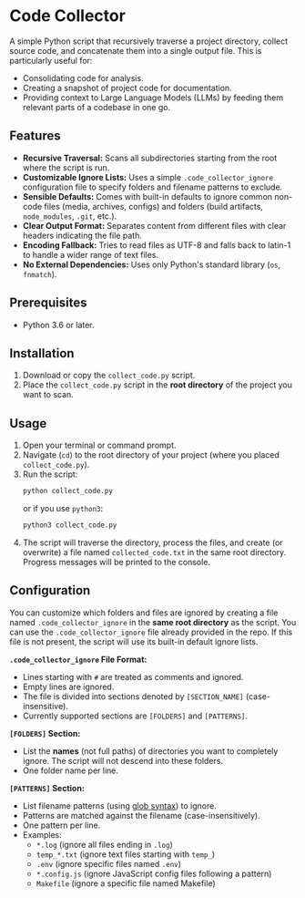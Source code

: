 # Code Collector

A simple Python script that recursively traverse a project directory, collect source code, and concatenate them into a single output file. This is particularly useful for:

*   Consolidating code for analysis.
*   Creating a snapshot of project code for documentation.
*   Providing context to Large Language Models (LLMs) by feeding them relevant parts of a codebase in one go.

## Features

*   **Recursive Traversal:** Scans all subdirectories starting from the root where the script is run.
*   **Customizable Ignore Lists:** Uses a simple `.code_collector_ignore` configuration file to specify folders and filename patterns to exclude.
*   **Sensible Defaults:** Comes with built-in defaults to ignore common non-code files (media, archives, configs) and folders (build artifacts, `node_modules`, `.git`, etc.).
*   **Clear Output Format:** Separates content from different files with clear headers indicating the file path.
*   **Encoding Fallback:** Tries to read files as UTF-8 and falls back to latin-1 to handle a wider range of text files.
*   **No External Dependencies:** Uses only Python's standard library (`os`, `fnmatch`).

## Prerequisites

*   Python 3.6 or later.

## Installation

1.  Download or copy the `collect_code.py` script.
2.  Place the `collect_code.py` script in the **root directory** of the project you want to scan.

## Usage

1.  Open your terminal or command prompt.
2.  Navigate (`cd`) to the root directory of your project (where you placed `collect_code.py`).
3.  Run the script:
    ```bash
    python collect_code.py
    ```
    or if you use `python3`:
    ```bash
    python3 collect_code.py
    ```
4.  The script will traverse the directory, process the files, and create (or overwrite) a file named `collected_code.txt` in the same root directory. Progress messages will be printed to the console.

## Configuration

You can customize which folders and files are ignored by creating a file named `.code_collector_ignore` in the **same root directory** as the script. You can use the `.code_collector_ignore` file already provided in the repo. If this file is not present, the script will use its built-in default ignore lists.

**`.code_collector_ignore` File Format:**

*   Lines starting with `#` are treated as comments and ignored.
*   Empty lines are ignored.
*   The file is divided into sections denoted by `[SECTION_NAME]` (case-insensitive).
*   Currently supported sections are `[FOLDERS]` and `[PATTERNS]`.

**`[FOLDERS]` Section:**
*   List the **names** (not full paths) of directories you want to completely ignore. The script will not descend into these folders.
*   One folder name per line.

**`[PATTERNS]` Section:**
*   List filename patterns (using [glob syntax](https://docs.python.org/3/library/fnmatch.html)) to ignore.
*   Patterns are matched against the filename (case-insensitively).
*   One pattern per line.
*   Examples:
    *   `*.log` (ignore all files ending in `.log`)
    *   `temp_*.txt` (ignore text files starting with `temp_`)
    *   `.env` (ignore specific files named `.env`)
    *   `*.config.js` (ignore JavaScript config files following a pattern)
    *   `Makefile` (ignore a specific file named Makefile)